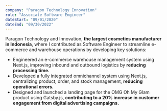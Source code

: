 ```yaml
---
company: "Paragon Technology Innovation"
role: "Associate Software Engineer"
dateStart: "09/01/2020"
dateEnd: "09/30/2022"
---
```


Paragon Technology and Innovation, **the largest cosmetics manufacturer in Indonesia**, where I contributed as Software Engineer to streamline e-commerce and warehouse operations by developing key solutions:

- Engineered an e-commerce warehouse management system using Next.js, improving inbound and outbound logistics by **reducing processing time.**
- Developed a fully integrated omnichannel system using Next.js, centralizing product, order, and stock management, **reducing operational errors.**
- Designed and launched a landing page for the OMG Oh My Glam product using Gatsby.js, **contributing to a 20% increase in customer engagement from digital advertising campaigns.**
